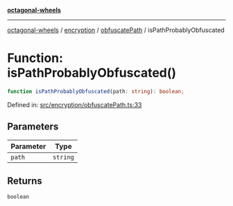 [**octagonal-wheels**](../../../README.md)

***

[octagonal-wheels](../../../modules.md) / [encryption](../../README.md) / [obfuscatePath](../README.md) / isPathProbablyObfuscated

# Function: isPathProbablyObfuscated()

```ts
function isPathProbablyObfuscated(path: string): boolean;
```

Defined in: [src/encryption/obfuscatePath.ts:33](https://github.com/vrtmrz/octagonal-wheels/blob/main/src/encryption/obfuscatePath.ts#L33)

## Parameters

| Parameter | Type |
| ------ | ------ |
| `path` | `string` |

## Returns

`boolean`
